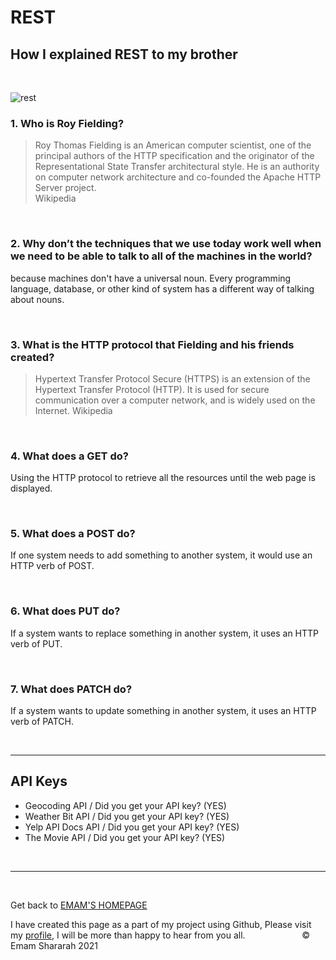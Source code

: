 # REST 

## How I explained REST to my brother 

&nbsp;


![rest](https://miro.medium.com/max/1838/0*WQZTR7gIwhiIIbnh.png)

### 1. Who is Roy Fielding? 

>Roy Thomas Fielding is an American computer scientist, one of the principal authors of the HTTP specification and the originator of the Representational State Transfer architectural style. He is an authority on computer network architecture and co-founded the Apache HTTP Server project.<br>
Wikipedia

&nbsp;


### 2. Why don’t the techniques that we use today work well when we need to be able to talk to all of the machines in the world? 

because machines don't have a universal noun.  Every programming language, database, or other kind of system has a different way of talking about nouns.

&nbsp;


### 3. What is the HTTP protocol that Fielding and his friends created?

>Hypertext Transfer Protocol Secure (HTTPS) is an extension of the Hypertext Transfer Protocol (HTTP). It is used for secure communication over a computer network, and is widely used on the Internet.
Wikipedia

&nbsp;


### 4. What does a GET do?

 Using the HTTP protocol to retrieve all the resources until the web page is displayed.

&nbsp;


 ### 5. What does a POST do?

 If one system needs to add something to another system, it would use an HTTP verb of POST.

&nbsp;


 ### 6. What does PUT do? 

 If a system wants to replace something in another system, it uses an HTTP verb of PUT. 

&nbsp;


 ### 7. What does PATCH do?

 If a system wants to update something in another system, it uses an HTTP verb of PATCH. 

&nbsp;


<hr>

## API Keys

* Geocoding API / Did you get your API key? (YES)
* Weather Bit API / Did you get your API key? (YES)
* Yelp API Docs API / Did you get your API key? (YES)
* The Movie API / Did you get your API key? (YES)



&nbsp;



<hr>
&nbsp;
&nbsp;

Get back to [EMAM'S HOMEPAGE](https://emam96.github.io/reading-notes/)

 I have created this page as a part of my project using Github, Please visit my [profile](https://github.com/Emam96), I will be more than happy to hear from you all.      &nbsp;        &nbsp;       &nbsp;   &nbsp;&nbsp;&nbsp;&nbsp;&nbsp;&nbsp;&nbsp;&nbsp;&nbsp;&nbsp;&nbsp;&nbsp;&nbsp;&nbsp;&nbsp;      © Emam Shararah 2021